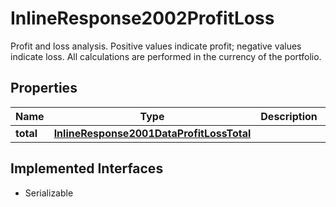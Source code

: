 

# InlineResponse2002ProfitLoss

Profit and loss analysis. Positive values indicate profit; negative values indicate loss. All calculations are performed in the currency of the portfolio.

## Properties

Name | Type | Description | Notes
------------ | ------------- | ------------- | -------------
**total** | [**InlineResponse2001DataProfitLossTotal**](InlineResponse2001DataProfitLossTotal.md) |  |  [optional]


## Implemented Interfaces

* Serializable


